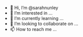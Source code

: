 - 👋 Hi, I’m @sarahnunley
- 👀 I’m interested in ...
- 🌱 I’m currently learning ...
- 💞️ I’m looking to collaborate on ...
- 📫 How to reach me ...

<!---
sarahnunley/sarahnunley is a ✨ special ✨ repository because its `README.md` (this file) appears on your GitHub profile.
You can click the Preview link to take a look at your changes.
--->
